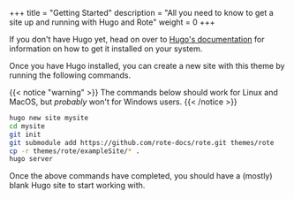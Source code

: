 +++
title = "Getting Started"
description = "All you need to know to get a site up and running with Hugo and Rote"
weight = 0
+++

If you don't have Hugo yet, head on over to [Hugo's documentation](https://gohugo.io/getting-started/installing/) for information on how to get it installed on your system.

Once you have Hugo installed, you can create a new site with this theme by running the following commands.

{{< notice "warning" >}}
The commands below should work for Linux and MacOS, but _probably_ won't for Windows users.
{{< /notice >}}


```bash
hugo new site mysite
cd mysite
git init
git submodule add https://github.com/rote-docs/rote.git themes/rote
cp -r themes/rote/exampleSite/* .
hugo server
```

Once the above commands have completed, you should have a (mostly) blank Hugo site to start working with.

